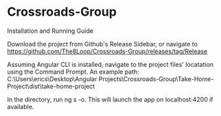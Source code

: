# Crossroads-Group
 
Installation and Running Guide

Download the project from Github's Release Sidebar, or navigate to https://github.com/The8Loop/Crossroads-Group/releases/tag/Release

Assuming Angular CLI is installed, navigate to the project files' locatation using the Command Prompt. An example path: C:\Users\erics\Desktop\Angular Projects\Crossroads-Group\Take-Home-Project\dist\take-home-project

In the directory, run ng s -o. This will launch the app on localhost:4200 if available.
